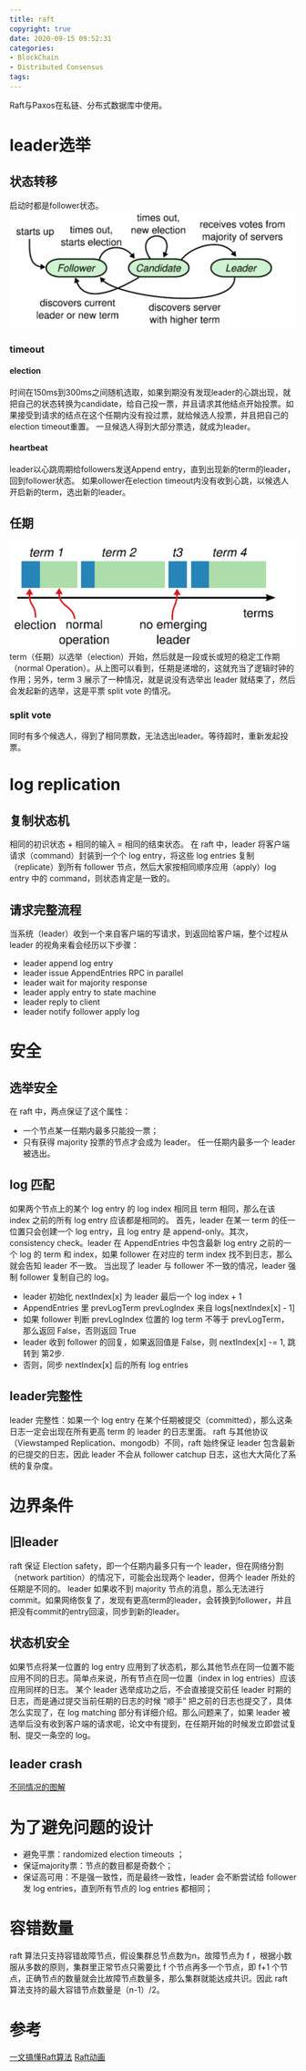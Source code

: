 ```yaml
---
title: raft
copyright: true
date: 2020-09-15 09:52:31
categories:
- BlockChain
- Distributed Consensus
tags:
---
```


Raft与Paxos在私链、分布式数据库中使用。

<!-- more -->

# leader选举

## 状态转移

启动时都是follower状态。
![286e98289b427157f1d92776d11715e2](raft/5D9C4562-02AD-48F1-9273-3DC7D66DBCB8.png)

### timeout

#### election

时间在150ms到300ms之间随机选取，如果到期没有发现leader的心跳出现，就把自己的状态转换为candidate，给自己投一票，并且请求其他结点开始投票。如果接受到请求的结点在这个任期内没有投过票，就给候选人投票，并且把自己的election timeout重置。
一旦候选人得到大部分票选，就成为leader。

#### heartbeat

leader以心跳周期给followers发送Append entry，直到出现新的term的leader，回到follower状态。
如果ollower在election timeout内没有收到心跳，以候选人开启新的term，选出新的leader。

## 任期

![f4521ada1e57e1ccfc895ecb9a197e08](raft/3D62AE1A-FA35-42DD-967B-9D63D11A3AD6.png)
term（任期）以选举（election）开始，然后就是一段或长或短的稳定工作期（normal Operation）。从上图可以看到，任期是递增的，这就充当了逻辑时钟的作用；另外，term 3 展示了一种情况，就是说没有选举出 leader 就结束了，然后会发起新的选举，这是平票 split vote 的情况。

### split vote

同时有多个候选人，得到了相同票数，无法选出leader。等待超时，重新发起投票。

# log replication

## 复制状态机

相同的初识状态 + 相同的输入 = 相同的结束状态。
在 raft 中，leader 将客户端请求（command）封装到一个个 log entry，将这些 log entries 复制（replicate）到所有 follower 节点，然后大家按相同顺序应用（apply）log entry 中的 command，则状态肯定是一致的。

## 请求完整流程

当系统（leader）收到一个来自客户端的写请求，到返回给客户端，整个过程从 leader 的视角来看会经历以下步骤：

* leader append log entry
* leader issue AppendEntries RPC in parallel
* leader wait for majority response
* leader apply entry to state machine
* leader reply to client
* leader notify follower apply log

# 安全

## 选举安全

在 raft 中，两点保证了这个属性：

* 一个节点某一任期内最多只能投一票；
* 只有获得 majority 投票的节点才会成为 leader。
  任一任期内最多一个 leader 被选出。

## log 匹配

如果两个节点上的某个 log entry 的 log index 相同且 term 相同，那么在该 index 之前的所有 log entry 应该都是相同的。
首先，leader 在某一 term 的任一位置只会创建一个 log entry，且 log entry 是 append-only。其次，consistency check。leader 在 AppendEntries 中包含最新 log entry 之前的一个 log 的 term 和 index，如果 follower 在对应的 term index 找不到日志，那么就会告知 leader 不一致。
当出现了 leader 与 follower 不一致的情况，leader 强制 follower 复制自己的 log。

* leader 初始化 nextIndex[x] 为 leader 最后一个 log index + 1
* AppendEntries 里 prevLogTerm prevLogIndex 来自 logs[nextIndex[x] - 1]
* 如果 follower 判断 prevLogIndex 位置的 log term 不等于 prevLogTerm，那么返回 False，否则返回 True
* leader 收到 follower 的回复，如果返回值是 False，则 nextIndex[x] -= 1, 跳转到 第2步. 
* 否则，同步 nextIndex[x] 后的所有 log entries

## leader完整性

leader 完整性：如果一个 log entry 在某个任期被提交（committed），那么这条日志一定会出现在所有更高 term 的 leader 的日志里面。
raft 与其他协议（Viewstamped Replication、mongodb）不同，raft 始终保证 leader 包含最新的已提交的日志，因此 leader 不会从 follower catchup 日志，这也大大简化了系统的复杂度。

# 边界条件

## 旧leader

raft 保证 Election safety，即一个任期内最多只有一个 leader，但在网络分割（network partition）的情况下，可能会出现两个 leader，但两个 leader 所处的任期是不同的。
leader 如果收不到 majority 节点的消息，那么无法进行commit。如果网络恢复了，发现有更高term的leader，会转换到follower，并且把没有commit的entry回滚，同步到新的leader。

## 状态机安全

如果节点将某一位置的 log entry 应用到了状态机，那么其他节点在同一位置不能应用不同的日志。简单点来说，所有节点在同一位置（index in log entries）应该应用同样的日志。
某个 leader 选举成功之后，不会直接提交前任 leader 时期的日志，而是通过提交当前任期的日志的时候 “顺手” 把之前的日志也提交了，具体怎么实现了，在 log matching 部分有详细介绍。那么问题来了，如果 leader 被选举后没有收到客户端的请求呢，论文中有提到，在任期开始的时候发立即尝试复制、提交一条空的 log。

## leader crash

[不同情况的图解](https://www.cnblogs.com/mindwind/p/5231986.html)

# 为了避免问题的设计

* 避免平票：randomized election timeouts ；
* 保证majority票：节点的数目都是奇数个；
* 保证高可用：不是强一致性，而是最终一致性，leader 会不断尝试给 follower 发 log entries，直到所有节点的 log entries 都相同；

# 容错数量

raft 算法只支持容错故障节点，假设集群总节点数为n，故障节点为 f ，根据小数服从多数的原则，集群里正常节点只需要比 f 个节点再多一个节点，即 f+1 个节点，正确节点的数量就会比故障节点数量多，那么集群就能达成共识。因此 raft 算法支持的最大容错节点数量是（n-1）/2。

# 参考

[一文搞懂Raft算法](https://www.cnblogs.com/xybaby/p/10124083.html)
[Raft动画](http://thesecretlivesofdata.com/raft)